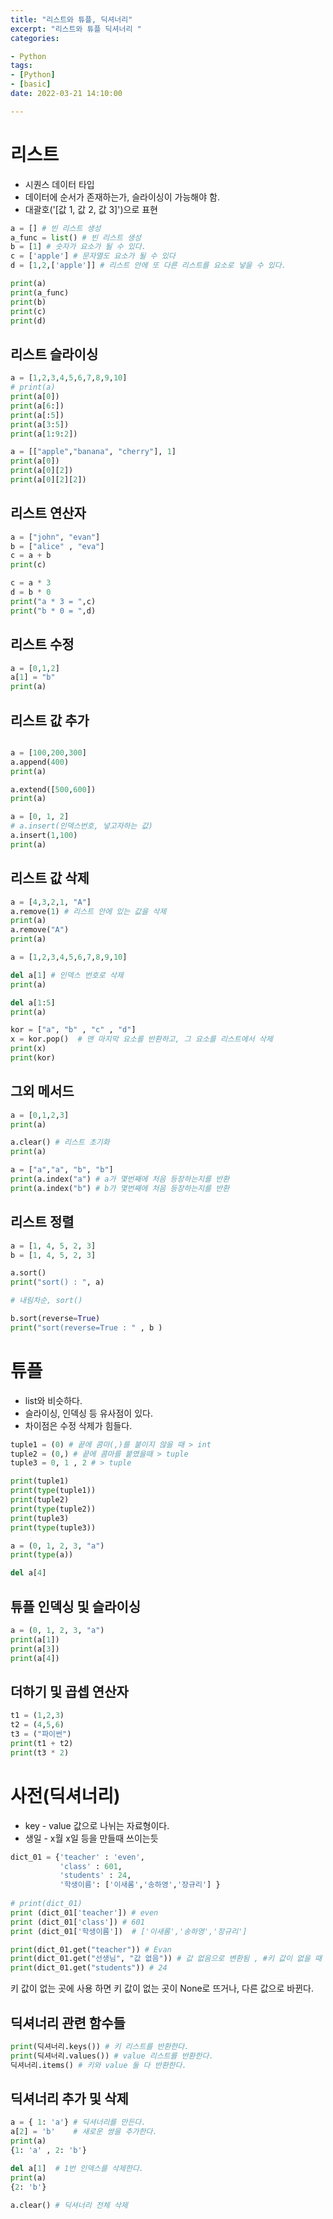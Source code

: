```yaml
---
title: "리스트와 튜플, 딕셔너리"
excerpt: "리스트와 튜플 딕셔너리 "
categories: 

- Python
tags: 
- [Python]
- [basic]
date: 2022-03-21 14:10:00

---
```


# 리스트
 * 시퀀스 데이터 타입
 * 데이터에 순서가 존재하는가, 슬라이싱이 가능해야 함.
 * 대괄호('[값 1, 값 2, 값 3]')으로 표현

```python 
a = [] # 빈 리스트 생성
a_func = list() # 빈 리스트 생성
b = [1] # 숫자가 요소가 될 수 있다. 
c = ['apple'] # 문자열도 요소가 될 수 있다 
d = [1,2,['apple']] # 리스트 안에 또 다른 리스트를 요소로 넣을 수 있다. 

print(a)
print(a_func)
print(b)
print(c)
print(d)
```

## 리스트 슬라이싱

```python 
a = [1,2,3,4,5,6,7,8,9,10]
# print(a)
print(a[0])
print(a[6:])
print(a[:5])
print(a[3:5])
print(a[1:9:2])
```

```python 
a = [["apple","banana", "cherry"], 1]
print(a[0])
print(a[0][2])
print(a[0][2][2])

```

## 리스트 연산자

```python 
a = ["john", "evan"]
b = ["alice" , "eva"]
c = a + b 
print(c)
```
```python 
c = a * 3
d = b * 0
print("a * 3 = ",c)
print("b * 0 = ",d)
```

## 리스트 수정 

```python 
a = [0,1,2]
a[1] = "b"
print(a)

```

##  리스트 값 추가
```python 

a = [100,200,300]
a.append(400)
print(a)

a.extend([500,600])
print(a)

```

```python 
a = [0, 1, 2]
# a.insert(인덱스번호, 넣고자하는 값)
a.insert(1,100)
print(a)
```

## 리스트 값 삭제

```python 
a = [4,3,2,1, "A"]
a.remove(1) # 리스트 안에 있는 값을 삭제
print(a)
a.remove("A")
print(a)
```

```python 
a = [1,2,3,4,5,6,7,8,9,10]

del a[1] # 인덱스 번호로 삭제
print(a) 

del a[1:5]
print(a)
```

```python 
kor = ["a", "b" , "c" , "d"]
x = kor.pop()  # 맨 마지막 요소를 반환하고, 그 요소를 리스트에서 삭제
print(x)
print(kor)
```

## 그외 메서드

```python 
a = [0,1,2,3]
print(a)

a.clear() # 리스트 초기화
print(a)

```

```python 
a = ["a","a", "b", "b"]
print(a.index("a") # a가 몇번째에 처음 등장하는지를 반환
print(a.index("b") # b가 몇번째에 처음 등장하는지를 반환

```

## 리스트 정렬

```python 
a = [1, 4, 5, 2, 3]
b = [1, 4, 5, 2, 3]

a.sort()
print("sort() : ", a)

# 내림차순, sort()

b.sort(reverse=True)
print("sort(reverse=True : " , b )

```

# 튜플
* list와 비슷하다.
* 슬라이싱, 인덱싱 등 유사점이 있다. 
* 차이점은 수정 삭제가 힘들다.

```python 
tuple1 = (0) # 끝에 콤마(,)를 붙이지 않을 때 > int 
tuple2 = (0,) # 끝에 콤마를 붙였을때 > tuple
tuple3 = 0, 1 , 2 # > tuple

print(tuple1)
print(type(tuple1))
print(tuple2)
print(type(tuple2))
print(tuple3)
print(type(tuple3))
```

``` python 
a = (0, 1, 2, 3, "a")
print(type(a))

del a[4]
```

## 튜플 인덱싱 및 슬라이싱 

```python 
a = (0, 1, 2, 3, "a")
print(a[1])
print(a[3])
print(a[4])
```
## 더하기 및 곱셉 연산자
```python 
t1 = (1,2,3)
t2 = (4,5,6)
t3 = ("파이썬")
print(t1 + t2)
print(t3 * 2)

```


# 사전(딕셔너리)
* key - value 값으로 나뉘는 자료형이다.
* 생일 - x월 x일 등을 만들때 쓰이는듯

```python 
dict_01 = {'teacher' : 'even',
           'class' : 601,
           'students' : 24,
           '학생이름': ['이새롬','송하영','장규리'] }
           
# print(dict_01)
print (dict_01['teacher']) # even
print (dict_01['class']) # 601
print (dict_01['학생이름'])  # ['이새롬','송하영','장규리']
```      
```python 
print(dict_01.get("teacher")) # Evan
print(dict_01.get("선생님", "값 없음")) # 값 없음으로 변환됨 , #키 값이 없을 때
print(dict_01.get("students")) # 24
```
키 값이 없는 곳에 사용 하면 키 값이 없는 곳이 None로 뜨거나, 다른 값으로 바뀐다.

## 딕셔너리 관련 함수들

```python 
print(딕셔너리.keys()) # 키 리스트를 반환한다.
print(딕셔너리.values()) # value 리스트를 반환한다.
딕셔너리.items() # 키와 value 둘 다 반환한다.
```

## 딕셔너리 추가 및 삭제

```python 
a = { 1: 'a'} # 딕셔너리를 만든다.
a[2] = 'b'    # 새로운 쌍을 추가한다.
print(a)
{1: 'a' , 2: 'b'}
```
```python 
del a[1]  # 1번 인덱스를 삭제한다.
print(a)
{2: 'b'} 
```
```python 
a.clear() # 딕셔너리 전체 삭제
```